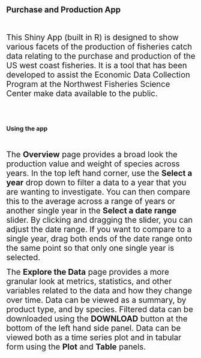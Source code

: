## Purchase and Production App
<br>

<span  style="font-size:1.5em;">This Shiny App (built in R) is designed to show various facets of the production of fisheries catch data relating to the purchase and production of the US west coast fisheries.
It is a tool that has been developed to assist the Economic Data Collection Program at the Northwest Fisheries Science Center make data available to the public.</span> 

<br><br>

### Using the app 
<br>

<span  style="font-size:1.5em;">The **Overview** page provides a broad look the production value and weight of species across years. In the top left hand corner, use the **Select a year** drop down 
to filter a data to a year that you are wanting to investigate. You can then compare this to the average across a range of years or another single year in the 
**Select a date range** slider. By clicking and dragging the slider, you can adjust the date range. If you want to compare to a single year, drag both ends of the 
date range onto the same point so that only one single year is selected.</span>


<span  style="font-size:1.5em;">The **Explore the Data** page provides a more granular look 
at metrics, statistics, and other variables related to the data and how they change over time. Data can be viewed as a summary, by product type, and by species. Filtered data can be downloaded using the **DOWNLOAD** button at the 
bottom of the left hand side panel. Data can be viewed both as a time series plot and in tabular form using the **Plot** and **Table** panels.</span>
